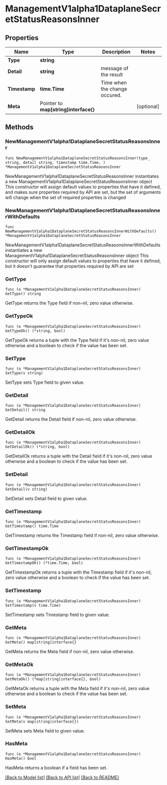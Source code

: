 # ManagementV1alpha1DataplaneSecretStatusReasonsInner

## Properties

Name | Type | Description | Notes
------------ | ------------- | ------------- | -------------
**Type** | **string** |  | 
**Detail** | **string** | message of the result | 
**Timestamp** | **time.Time** | Time when the change occured. | 
**Meta** | Pointer to **map[string]interface{}** |  | [optional] 

## Methods

### NewManagementV1alpha1DataplaneSecretStatusReasonsInner

`func NewManagementV1alpha1DataplaneSecretStatusReasonsInner(type_ string, detail string, timestamp time.Time, ) *ManagementV1alpha1DataplaneSecretStatusReasonsInner`

NewManagementV1alpha1DataplaneSecretStatusReasonsInner instantiates a new ManagementV1alpha1DataplaneSecretStatusReasonsInner object
This constructor will assign default values to properties that have it defined,
and makes sure properties required by API are set, but the set of arguments
will change when the set of required properties is changed

### NewManagementV1alpha1DataplaneSecretStatusReasonsInnerWithDefaults

`func NewManagementV1alpha1DataplaneSecretStatusReasonsInnerWithDefaults() *ManagementV1alpha1DataplaneSecretStatusReasonsInner`

NewManagementV1alpha1DataplaneSecretStatusReasonsInnerWithDefaults instantiates a new ManagementV1alpha1DataplaneSecretStatusReasonsInner object
This constructor will only assign default values to properties that have it defined,
but it doesn't guarantee that properties required by API are set

### GetType

`func (o *ManagementV1alpha1DataplaneSecretStatusReasonsInner) GetType() string`

GetType returns the Type field if non-nil, zero value otherwise.

### GetTypeOk

`func (o *ManagementV1alpha1DataplaneSecretStatusReasonsInner) GetTypeOk() (*string, bool)`

GetTypeOk returns a tuple with the Type field if it's non-nil, zero value otherwise
and a boolean to check if the value has been set.

### SetType

`func (o *ManagementV1alpha1DataplaneSecretStatusReasonsInner) SetType(v string)`

SetType sets Type field to given value.


### GetDetail

`func (o *ManagementV1alpha1DataplaneSecretStatusReasonsInner) GetDetail() string`

GetDetail returns the Detail field if non-nil, zero value otherwise.

### GetDetailOk

`func (o *ManagementV1alpha1DataplaneSecretStatusReasonsInner) GetDetailOk() (*string, bool)`

GetDetailOk returns a tuple with the Detail field if it's non-nil, zero value otherwise
and a boolean to check if the value has been set.

### SetDetail

`func (o *ManagementV1alpha1DataplaneSecretStatusReasonsInner) SetDetail(v string)`

SetDetail sets Detail field to given value.


### GetTimestamp

`func (o *ManagementV1alpha1DataplaneSecretStatusReasonsInner) GetTimestamp() time.Time`

GetTimestamp returns the Timestamp field if non-nil, zero value otherwise.

### GetTimestampOk

`func (o *ManagementV1alpha1DataplaneSecretStatusReasonsInner) GetTimestampOk() (*time.Time, bool)`

GetTimestampOk returns a tuple with the Timestamp field if it's non-nil, zero value otherwise
and a boolean to check if the value has been set.

### SetTimestamp

`func (o *ManagementV1alpha1DataplaneSecretStatusReasonsInner) SetTimestamp(v time.Time)`

SetTimestamp sets Timestamp field to given value.


### GetMeta

`func (o *ManagementV1alpha1DataplaneSecretStatusReasonsInner) GetMeta() map[string]interface{}`

GetMeta returns the Meta field if non-nil, zero value otherwise.

### GetMetaOk

`func (o *ManagementV1alpha1DataplaneSecretStatusReasonsInner) GetMetaOk() (*map[string]interface{}, bool)`

GetMetaOk returns a tuple with the Meta field if it's non-nil, zero value otherwise
and a boolean to check if the value has been set.

### SetMeta

`func (o *ManagementV1alpha1DataplaneSecretStatusReasonsInner) SetMeta(v map[string]interface{})`

SetMeta sets Meta field to given value.

### HasMeta

`func (o *ManagementV1alpha1DataplaneSecretStatusReasonsInner) HasMeta() bool`

HasMeta returns a boolean if a field has been set.


[[Back to Model list]](../README.md#documentation-for-models) [[Back to API list]](../README.md#documentation-for-api-endpoints) [[Back to README]](../README.md)


